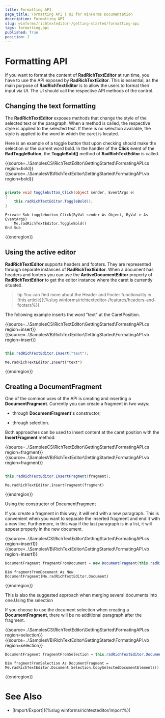 ```yaml
---
title: Formatting API
page_title: Formatting API | UI for WinForms Documentation
description: Formatting API
slug: winforms/richtexteditor-/getting-started/formatting-api
tags: formatting,api
published: True
position: 2
---
```


# Formatting API

If you want to format the content of __RadRichTextEditor__ at run time, you have to use the API exposed by __RadRichTextEditor__. This is essential, as the main purpose of __RadRichTextEditor__ is to allow the users to format their input via UI. The UI should call the respective API methods of the control.

## Changing the text formatting

The __RadRichTextEditor__ exposes methods that change the style of the selected text or the paragraph. When a method is called, the respective style is applied to the selected text. If there is no selection available, the style is applied to the word in which the caret is located.

Here is an example of a toggle button that upon checking should make the selection or the current word bold. In the handler of the __Click__ event of the __RadToggleButton__, the __ToggleBold()__ method of __RadRichTextEditor__ is called.

{{source=..\SamplesCS\RichTextEditor\GettingStarted\FormatingAPI.cs region=bold}} 
{{source=..\SamplesVB\RichTextEditor\GettingStarted\FormatingAPI.vb region=bold}} 

````C#
        
private void togglebutton_Click(object sender, EventArgs e)
{
    this.radRichTextEditor.ToggleBold();
}

````
````VB.NET
Private Sub togglebutton_Click(ByVal sender As Object, ByVal e As EventArgs)
    Me.radRichTextEditor.ToggleBold()
End Sub

````

{{endregion}} 


## Using the active editor

__RadRichTextEditor__ supports headers and footers. They are represented through separate instances of __RadRichTextEditor__. When a document has headers and footers you can use the __ActiveDocumentEditor__ property of __RadRichTextEditor__ to get the editor instance where the caret is currently situated.
        

>tip You can find more about the Header and Footer functionality in [this article]({%slug winforms/richtexteditor-/features/headers-and-footers%}).
>

The following example inserts the word "text" at the CaretPosition.

{{source=..\SamplesCS\RichTextEditor\GettingStarted\FormatingAPI.cs region=insert}} 
{{source=..\SamplesVB\RichTextEditor\GettingStarted\FormatingAPI.vb region=insert}} 

````C#
            
this.radRichTextEditor.Insert("text");

````
````VB.NET
Me.radRichTextEditor.Insert("text")

````

{{endregion}} 

## Creating a DocumentFragment

One of the common uses of the API is creating and inserting a __DocumentFragment__. Currently you can create a fragment in two ways:
        
* through __DocumentFragment__'s constructor;
            
* through selection.
            
Both approaches can be used to insert content at the caret position with the __InsertFragment__ method:

{{source=..\SamplesCS\RichTextEditor\GettingStarted\FormatingAPI.cs region=fragment}} 
{{source=..\SamplesVB\RichTextEditor\GettingStarted\FormatingAPI.vb region=fragment}} 

````C#
            
this.radRichTextEditor.InsertFragment(fragment);

````
````VB.NET
Me.radRichTextEditor.InsertFragment(fragment)

````

{{endregion}} 

Using the constructor of DocumentFragment

If you create a fragment in this way, it will end with a new paragraph. This is convenient when you want to separate the inserted fragment and  end it with a new line. Furthermore, in this way if the last paragraph is in a list, it will appear properly in the new document.

{{source=..\SamplesCS\RichTextEditor\GettingStarted\FormatingAPI.cs region=insert1}} 
{{source=..\SamplesVB\RichTextEditor\GettingStarted\FormatingAPI.vb region=insert1}} 

````C#
DocumentFragment fragmentFromDocument = new DocumentFragment(this.radRichTextEditor.Document);

````
````VB.NET
Dim fragmentFromDocument As New DocumentFragment(Me.radRichTextEditor.Document)

````

{{endregion}} 


This is also the suggested approach when merging several documents into one.Using the selection

If you choose to use the document selection when creating a __DocumentFragment__, there will be no additional paragraph after the fragment.

{{source=..\SamplesCS\RichTextEditor\GettingStarted\FormatingAPI.cs region=selection}} 
{{source=..\SamplesVB\RichTextEditor\GettingStarted\FormatingAPI.vb region=selection}} 

````C#
DocumentFragment fragmentFromSelection = this.radRichTextEditor.Document.Selection.CopySelectedDocumentElements();

````
````VB.NET
Dim fragmentFromSelection As DocumentFragment = Me.radRichTextEditor.Document.Selection.CopySelectedDocumentElements()

````

{{endregion}}

# See Also

 * [Import/Export]({%slug winforms/richtexteditor/import%})
